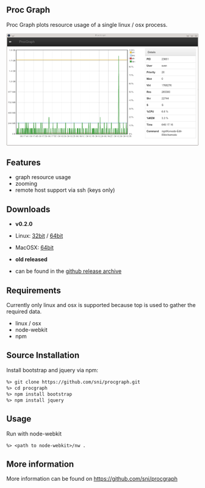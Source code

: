 ## Proc Graph ##

Proc Graph plots resource usage of a single linux / osx process.

![Graph](resources/screenshots/graph.png)

## Features

 * graph resource usage
 * zooming
 * remote host support via ssh (keys only)

## Downloads

* **v0.2.0**

 * Linux: [32bit](https://github.com/sni/procgraph/releases/download/v0.2.0/procgraph-0.2.0.linux.i686.tar.gz) / [64bit](https://github.com/sni/procgraph/releases/download/v0.2.0/procgraph-0.2.0.linux.x86_64.tar.gz)
 * MacOSX: [64bit](https://github.com/sni/procgraph/releases/download/v0.2.0/procgraph-0.2.0-osx.zip)

* **old released**

 * can be found in the [github release archive](https://github.com/sni/procgraph/releases)

## Requirements

Currently only linux and osx is supported because top is used to gather the required
data.

 * linux / osx
 * node-webkit
 * npm

## Source Installation

Install bootstrap and jquery via npm:

    %> git clone https://github.com/sni/procgraph.git
    %> cd procgraph
    %> npm install bootstrap
    %> npm install jquery

## Usage

Run with node-webkit

    %> <path to node-webkit>/nw .

## More information

More information can be found on https://github.com/sni/procgraph
